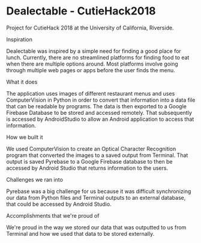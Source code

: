 # Dealectable - CutieHack2018
Project for CutieHack 2018 at the University of California, Riverside. 

Inspiration

Dealectable was inspired by a simple need for finding a good place for lunch. Currently, there are no streamlined platforms for finding food to eat when there are multiple options around. Most platforms involve going through multiple web pages or apps before the user finds the menu.

What it does

The application uses images of different restaurant menus and uses ComputerVision in Python in order to convert that information into a data file that can be readable by programs. The data is then exported to a Google Firebase Database to be stored and accessed remotely. That subsequently is accessed by AndroidStudio to allow an Android application to access that information.

How we built it

We used ComputerVision to create an Optical Character Recognition program that converted the images to a saved output from Terminal. That output is saved Pyrebase to a Google Firebase database to then be accessed by Android Studio that returns information to the users.

Challenges we ran into

Pyrebase was a big challenge for us because it was difficult synchronizing our data from Python files and Terminal outputs to an external database, that could be accessed by Android Studio.

Accomplishments that we're proud of

We're proud in the way we stored our data that was outputted to us from Terminal and how we used that data to be stored externally.


